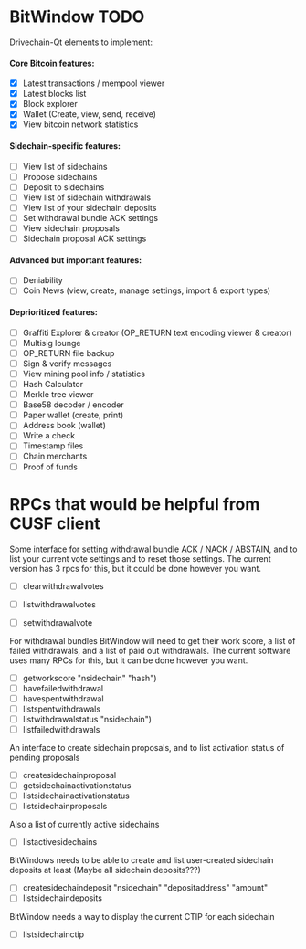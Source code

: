 # BitWindow TODO

Drivechain-Qt elements to implement:

#### Core Bitcoin features:
- [X] Latest transactions / mempool viewer
- [X] Latest blocks list
- [X] Block explorer
- [X] Wallet (Create, view, send, receive)
- [X] View bitcoin network statistics

#### Sidechain-specific features:
- [ ] View list of sidechains
- [ ] Propose sidechains
- [ ] Deposit to sidechains
- [ ] View list of sidechain withdrawals 
- [ ] View list of your sidechain deposits
- [ ] Set withdrawal bundle ACK settings
- [ ] View sidechain proposals
- [ ] Sidechain proposal ACK settings

#### Advanced but important features:
- [ ] Deniability
- [ ] Coin News (view, create, manage settings, import & export types)

#### Deprioritized features:
- [ ] Graffiti Explorer & creator (OP_RETURN text encoding viewer & creator)
- [ ] Multisig lounge
- [ ] OP_RETURN file backup
- [ ] Sign & verify messages
- [ ] View mining pool info / statistics
- [ ] Hash Calculator
- [ ] Merkle tree viewer
- [ ] Base58 decoder / encoder
- [ ] Paper wallet (create, print)
- [ ] Address book (wallet)
- [ ] Write a check
- [ ] Timestamp files
- [ ] Chain merchants
- [ ] Proof of funds

# RPCs that would be helpful from CUSF client
Some interface for setting withdrawal bundle ACK / NACK / ABSTAIN, and to list your current vote settings and to reset those settings. The current version has 3 rpcs for this, but it could be done however you want.
- [ ] clearwithdrawalvotes
- [ ] listwithdrawalvotes
- [ ] setwithdrawalvote

  
For withdrawal bundles BitWindow will need to get their work score, a list of failed withdrawals, and a list of paid out withdrawals. The current software uses many RPCs for this, but it can be done however you want. 
- [ ] getworkscore "nsidechain" "hash")
- [ ] havefailedwithdrawal
- [ ] havespentwithdrawal
- [ ] listspentwithdrawals
- [ ] listwithdrawalstatus "nsidechain")
- [ ] listfailedwithdrawals

An interface to create sidechain proposals, and to list activation status of pending proposals       
- [ ] createsidechainproposal
- [ ] getsidechainactivationstatus
- [ ] listsidechainactivationstatus
- [ ] listsidechainproposals

Also a list of currently active sidechains
- [ ] listactivesidechains

BitWindows needs to be able to create and list user-created sidechain deposits at least (Maybe all sidechain deposits???)
- [ ] createsidechaindeposit "nsidechain" "depositaddress" "amount"
- [ ] listsidechaindeposits

BitWindow needs a way to display the current CTIP for each sidechain
- [ ] listsidechainctip